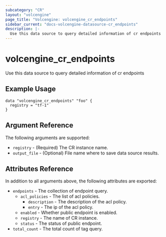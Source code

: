 ```yaml
---
subcategory: "CR"
layout: "volcengine"
page_title: "Volcengine: volcengine_cr_endpoints"
sidebar_current: "docs-volcengine-datasource-cr_endpoints"
description: |-
  Use this data source to query detailed information of cr endpoints
---
```

# volcengine_cr_endpoints
Use this data source to query detailed information of cr endpoints
## Example Usage
```hcl
data "volcengine_cr_endpoints" "foo" {
  registry = "tf-1"
}
```
## Argument Reference
The following arguments are supported:
* `registry` - (Required) The CR instance name.
* `output_file` - (Optional) File name where to save data source results.

## Attributes Reference
In addition to all arguments above, the following attributes are exported:
* `endpoints` - The collection of endpoint query.
    * `acl_policies` - The list of acl policies.
        * `description` - The description of the acl policy.
        * `entry` - The ip of the acl policy.
    * `enabled` - Whether public endpoint is enabled.
    * `registry` - The name of CR instance.
    * `status` - The status of public endpoint.
* `total_count` - The total count of tag query.


